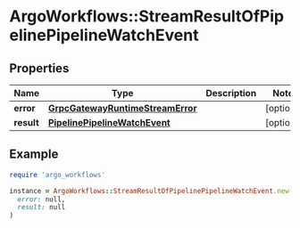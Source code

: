 # ArgoWorkflows::StreamResultOfPipelinePipelineWatchEvent

## Properties

| Name | Type | Description | Notes |
| ---- | ---- | ----------- | ----- |
| **error** | [**GrpcGatewayRuntimeStreamError**](GrpcGatewayRuntimeStreamError.md) |  | [optional] |
| **result** | [**PipelinePipelineWatchEvent**](PipelinePipelineWatchEvent.md) |  | [optional] |

## Example

```ruby
require 'argo_workflows'

instance = ArgoWorkflows::StreamResultOfPipelinePipelineWatchEvent.new(
  error: null,
  result: null
)
```


